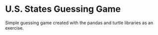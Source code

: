 # U.S. States Guessing Game
Simple guessing game created with the pandas and turtle libraries as an exercise.
